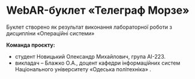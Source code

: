 # WebAR-буклет «Телеграф Морзе»
Буклет створено як результат виконання лабораторної роботи з дисципліни
«Операційні системи» 

**Команда проєкту:**
- студент  Новицький Олександр Михайлович, група AI-223.
- викладач – Блажко О.А., доцент кафедри інформаційних систем Національного
університету «Одеська політехніка» .
